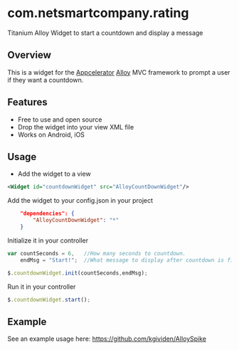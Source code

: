 com.netsmartcompany.rating
==========================

Titanium Alloy Widget to start a countdown and display a message

## Overview
This is a widget for the [Appcelerator](http://www.appcelerator.com) [Alloy](http://projects.appcelerator.com/alloy/docs/Alloy-bootstrap/index.html) MVC framework to prompt a user if they want a countdown.

## Features

* Free to use and open source
* Drop the widget into your view XML file
* Works on Android, iOS

## Usage

* Add the widget to a view
```xml
<Widget id="countdownWidget" src="AlloyCountDownWidget"/>
```

Add the widget to your config.json in your project
```json
	"dependencies": {
        "AlloyCountDownWidget": "*"
    }
```
    
Initialize it in your controller
```js
var countSeconds = 6,   //How many seconds to countdown.
    endMsg = "Start!";  //What message to display after countdown is finished.

$.countdownWidget.init(countSeconds,endMsg);
```

Run it in your controller 
```js
$.countdownWidget.start();
```

## Example
See an example usage here: https://github.com/kgividen/AlloySpike